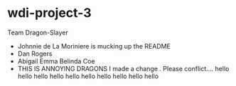 # wdi-project-3
Team Dragon-Slayer

* Johnnie de La Moriniere is mucking up the README
* Dan Rogers
* Abigail Emma Belinda Coe
* THIS IS ANNOYING
DRAGONS
I made a change . Please conflict....
hello
hello
hello
hello
hello
hello
hello
hello
hello
hello

